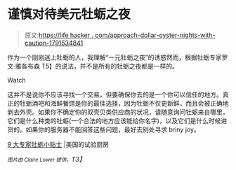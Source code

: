# 谨慎对待美元牡蛎之夜

> 原文:[https://life hacker . com/approach-dollar-oyster-nights-with-caution-1791534841](https://lifehacker.com/approach-dollar-oyster-nights-with-caution-1791534841)

作为一个刚刚迷上牡蛎的人，我理解“一元牡蛎之夜”的诱惑然而，根据牡蛎专家罗文·雅各布森 T5】的说法，并不是所有的牡蛎之夜都是一样的。

Watch

这并不是说你不应该寻找一个交易，但要确保你去的是一个你可以信任的地方。真正的牡蛎酒吧和海鲜餐馆是你的最佳选择，因为牡蛎不仅更新鲜，而且会被正确地剥去外壳。如果你不确定你的双壳贝类供应商的状况，请随意询问牡蛎来自哪里，它们是什么种类的牡蛎(一个合法的地方应该能给你名字)，以及它们是什么时候进货的。如果你的服务器不能回答这些问题，最好去别处寻求 briny joy。

[9 大专家牡蛎小贴士](https://www.americastestkitchen.com/articles/515-9-expert-oyster-tips) |美国的试验厨房

*<small>图片由 Claire Lower 提供。</small>T3】*